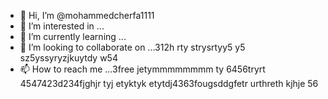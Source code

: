- 👋 Hi, I’m @mohammedcherfa1111
- 👀 I’m interested in ...
- 🌱 I’m currently learning ...
- 💞️ I’m looking to collaborate on ...312h rty strysrtyy5 y5 sz5yssyryzjkuytdy w54
- 📫 How to reach me ...3free jetymmmmmmmm ty 6456tryrt
4547423d234fjghjr tyj etyktyk etytdj4363fougsddgfetr urthreth kjhje 56
<!---tk yu
mohammedcherfa1111/mohammedcherfa1111 is a ✨ special ✨ repository because its `README.md` (this file) appears on your GitHub profile.
You can click the Preview link to take a look at your changes.
--->
